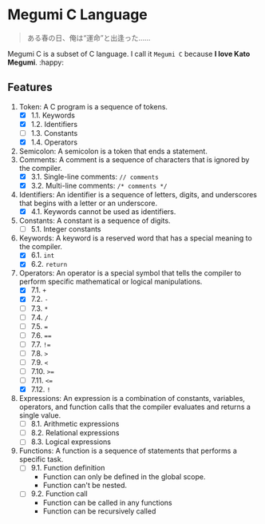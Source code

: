 # Megumi C Language

> ある春の日、俺は“運命”と出逢った……

Megumi C is a subset of C language. I call it `Megumi C` because **I love Kato Megumi**. :happy:

## Features
1. Token: A C program is a sequence of tokens.
    - [x] 1.1. Keywords
    - [x] 1.2. Identifiers
    - [ ] 1.3. Constants
    - [x] 1.4. Operators
2. Semicolon: A semicolon is a token that ends a statement.
3. Comments: A comment is a sequence of characters that is ignored by the compiler.
    - [x] 3.1. Single-line comments: `// comments`
    - [x] 3.2. Multi-line comments: `/* comments */`
4. Identifiers: An identifier is a sequence of letters, digits, and underscores that begins with a letter or an underscore.
    - [x] 4.1. Keywords cannot be used as identifiers.
5. Constants: A constant is a sequence of digits.
    - [ ] 5.1. Integer constants
6. Keywords: A keyword is a reserved word that has a special meaning to the compiler.
    - [x] 6.1. `int`
    - [x] 6.2. `return`
7. Operators: An operator is a special symbol that tells the compiler to perform specific mathematical or logical manipulations.
    - [x] 7.1. `+`
    - [x] 7.2. `-`
    - [ ] 7.3. `*`
    - [ ] 7.4. `/`
    - [ ] 7.5. `=`
    - [ ] 7.6. `==`
    - [ ] 7.7. `!=`
    - [ ] 7.8. `>`
    - [ ] 7.9. `<`
    - [ ] 7.10. `>=`
    - [ ] 7.11. `<=`
    - [x] 7.12. `!`
8. Expressions: An expression is a combination of constants, variables, operators, and function calls that the compiler evaluates and returns a single value.
    - [ ] 8.1. Arithmetic expressions
    - [ ] 8.2. Relational expressions
    - [ ] 8.3. Logical expressions
9. Functions: A function is a sequence of statements that performs a specific task.
    - [ ] 9.1. Function definition
        - Function can only be defined in the global scope.
        - Function can't be nested.
    - [ ] 9.2. Function call
        - Function can be called in any functions
        - Function can be recursively called
